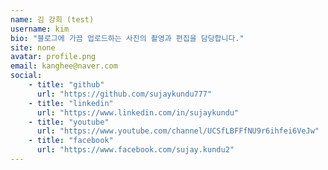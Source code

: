 ```yaml
---
name: 김 강희 (test)
username: kim
bio: "블로그에 가끔 업로드하는 사진의 촬영과 편집을 담당합니다."
site: none
avatar: profile.png
email: kanghee@naver.com
social:
    - title: "github"
      url: "https://github.com/sujaykundu777"
    - title: "linkedin"
      url: "https://www.linkedin.com/in/sujaykundu"
    - title: "youtube"
      url: "https://www.youtube.com/channel/UCSfLBFFfNU9r6ihfei6VeJw"
    - title: "facebook"
      url: "https://www.facebook.com/sujay.kundu2"
---
```

